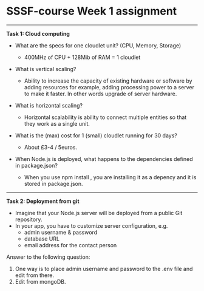 # SSSF-course Week 1 assignment
---

**Task 1: Cloud computing**  
  
* What are the specs for one cloudlet unit? (CPU, Memory, Storage)  
    - 400MHz of CPU + 128Mib of RAM = 1 cloudlet  
  
* What is vertical scaling?  
    - Ability to increase the capacity of existing hardware or software by adding resources for example, adding processing power to a server to make it faster. In other words upgrade of server hardware.  
  
* What is horizontal scaling?  
    - Horizontal scalability is ability to connect multiple entities so that they work as a single unit. 
  
* What is the (max) cost for 1 (small) cloudlet running for 30 days?  
    - About £3-4 / 5euros.
  
* When Node.js is deployed, what happens to the dependencies defined in package.json?  
    - When you use npm install <package-name>, you are installing it as a depency and it is stored in package.json.  
  
---
  
**Task 2: Deployment from git**  
  
* Imagine that your Node.js server will be deployed from a public Git repository.  
* In your app, you have to customize server configuration, e.g.  
    - admin username & password  
    - database URL  
    - email address for the contact person  
  
Answer to the following question:  
  
1. One way is to place admin username and password to the .env file and edit from there.  
2. Edit from mongoDB.  
